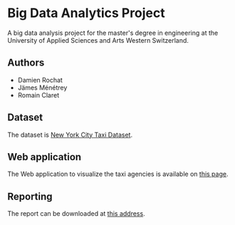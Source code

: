# Big Data Analytics Project

A big data analysis project for the master's degree in engineering at the University of Applied Sciences and Arts Western Switzerland.

## Authors
- Damien Rochat
- Jämes Ménétrey
- Romain Claret

## Dataset 
The dataset is [New York City Taxi Dataset](http://www.andresmh.com/nyctaxitrips/).

## Web application

The Web application to visualize the taxi agencies is available on [this page](https://zenlulz.github.io/hesso-bigdata-analytics/).

## Reporting

The report can be downloaded at [this address](https://zenlulz.github.io/hesso-bigdata-analytics/report/taxi-report.pdf).